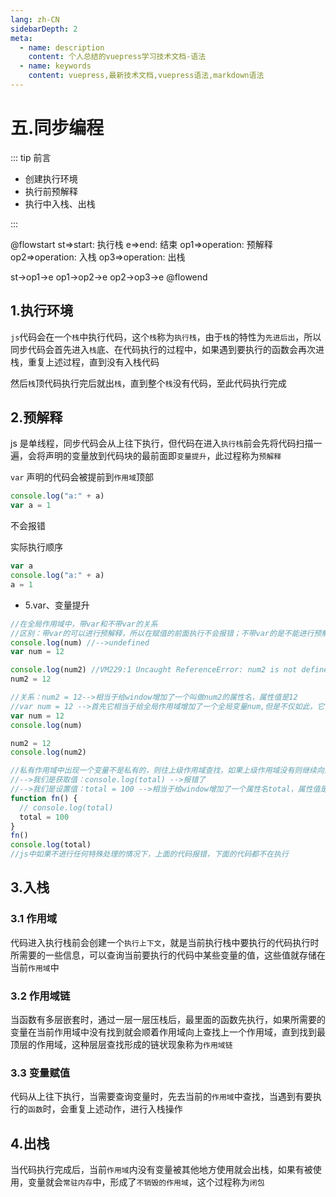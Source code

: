 ```yaml
---
lang: zh-CN
sidebarDepth: 2
meta:
  - name: description
    content: 个人总结的vuepress学习技术文档-语法
  - name: keywords
    content: vuepress,最新技术文档,vuepress语法,markdown语法
---
```


# 五.同步编程

::: tip 前言

- 创建执行环境
- 执行前预解释
- 执行中入栈、出栈

:::

@flowstart
st=>start: 执行栈
 e=>end: 结束
 op1=>operation: 预解释
 op2=>operation: 入栈
 op3=>operation: 出栈

 st->op1->e
 op1->op2->e
 op2->op3->e
@flowend

## 1.执行环境

`js`代码会在一个`栈`中执行代码，这个`栈`称为`执行栈`，由于`栈`的特性为`先进后出`，所以同步代码会首先进入`栈`底、在代码执行的过程中，如果遇到要执行的函数会再次进栈，重复上述过程，直到没有入栈代码

然后`栈`顶代码执行完后就出`栈`，直到整个`栈`没有代码，至此代码执行完成

## 2.预解释

js 是单线程，同步代码会从上往下执行，但代码在进入`执行栈`前会先将代码扫描一遍，会将声明的变量放到代码块的最前面即`变量提升`，此过程称为`预解释`

`var` 声明的代码会被提前到`作用域`顶部

```js
console.log("a:" + a)
var a = 1
```

不会报错

实际执行顺序

```js
var a
console.log("a:" + a)
a = 1
```

- 5.var、变量提升

```js
//在全局作用域中，带var和不带var的关系
//区别：带var的可以进行预解释，所以在赋值的前面执行不会报错；不带var的是不能进行预解释，在前面执行会报错
console.log(num) //-->undefined
var num = 12

console.log(num2) //VM229:1 Uncaught ReferenceError: num2 is not defined
num2 = 12

//关系：num2 = 12-->相当于给window增加了一个叫做num2的属性名，属性值是12
//var num = 12 -->首先它相当于给全局作用域增加了一个全局变量num,但是不仅如此，它也相当于给windwo增加了一个属性名num,属性值是12
var num = 12
console.log(num)

num2 = 12
console.log(num2)

//私有作用域中出现一个变量不是私有的，则往上级作用域查找，如果上级作用域没有则继续向上查找，一直找到window为止，如果window下也没有
//-->我们是获取值：console.log(total) -->报错了
//-->我们是设置值：total = 100 -->相当于给window增加了一个属性名total，属性值是100
function fn() {
  // console.log(total)
  total = 100
}
fn()
console.log(total)
//js中如果不进行任何特殊处理的情况下，上面的代码报错，下面的代码都不在执行
```

## 3.入栈

### 3.1 作用域

代码进入执行栈前会创建一个`执行上下文`，就是当前执行栈中要执行的代码执行时所需要的一些信息，可以查询当前要执行的代码中某些变量的值，这些值就存储在当前`作用域`中

### 3.2 作用域链

当函数有多层嵌套时，通过一层一层压栈后，最里面的函数先执行，如果所需要的变量在当前作用域中没有找到就会顺着作用域向上查找上一个作用域，直到找到最顶层的作用域，这种层层查找形成的链状现象称为`作用域链`

### 3.3 变量赋值

代码从上往下执行，当需要查询变量时，先去当前的`作用域`中查找，当遇到有要执行的`函数`时，会重复上述动作，进行入栈操作

## 4.出栈

当代码执行完成后，当前`作用域`内没有变量被其他地方使用就会出栈，如果有被使用，变量就会`常驻内存`中，形成了`不销毁的作用域`，这个过程称为`闭包`
